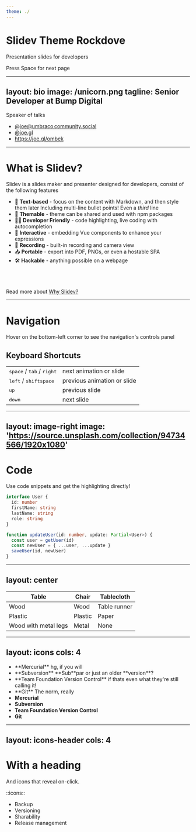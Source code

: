 ```yaml
---
theme: ./
---
```


# Slidev Theme **Rockdove**

Presentation slides for developers

<div class="pt-12">
  <span @click="next" class="px-2 p-1 rounded cursor-pointer hover:bg-white hover:bg-opacity-10">
    Press Space for next page <carbon:arrow-right class="inline"/>
  </span>
</div>

---
layout: bio
image: /unicorn.png
tagline: Senior Developer at Bump Digital
---

Speaker of talks

- <logos-mastodon-icon /> [@joe@umbraco&#8239;community.social](https://umbracocommunity.social/joe)
- <logos-bluesky />  [@joe.gl](https://bsky.app/profile/joe.gl)
- <solar-global-bold-duotone /> https://joe.gl/ombek

---

# What is Slidev?

Slidev is a slides maker and presenter designed for developers, consist of the following features

- 📝 **Text-based** - focus on the content with Markdown, and then style them later
  Including multi-line bullet points!
  Even a *third* line
- 🎨 **Themable** - theme can be shared and used with npm packages
- 🧑‍💻 **Developer Friendly** - code highlighting, live coding with autocompletion
- 🤹 **Interactive** - embedding Vue components to enhance your expressions
- 🎥 **Recording** - built-in recording and camera view
- 📤 **Portable** - export into PDF, PNGs, or even a hostable SPA
- 🛠 **Hackable** - anything possible on a webpage

<br>
<br>

Read more about [Why Slidev?](https://sli.dev/guide/why)

---

# Navigation

Hover on the bottom-left corner to see the navigation's controls panel

## Keyboard Shortcuts

|     |     |
| --- | --- |
| <kbd>space</kbd> / <kbd>tab</kbd> / <kbd>right</kbd> | next animation or slide |
| <kbd>left</kbd>  / <kbd>shift</kbd><kbd>space</kbd> | previous animation or slide |
| <kbd>up</kbd> | previous slide |
| <kbd>down</kbd> | next slide |

---
layout: image-right
image: 'https://source.unsplash.com/collection/94734566/1920x1080'
---

# Code

Use code snippets and get the highlighting directly!

```ts
interface User {
  id: number
  firstName: string
  lastName: string
  role: string
}

function updateUser(id: number, update: Partial<User>) {
  const user = getUser(id)
  const newUser = { ...user, ...update }
  saveUser(id, newUser)
}
```

---
layout: center
---

| Table                  | Chair   | Tablecloth   |
| ---------------------- | ------- | ------------ |
| Wood                 | Wood  | Table runner |
| Plastic                | Plastic | Paper        |
| Wood with metal legs | Metal   | None         |

---
layout: icons
cols: 4
---

- <logos-mercurial />
  **Mercurial**
  hg, if you will
- <logos-subversion />
  **Subversion**
  **Sub**par or just an older **version**?
- <logos-visual-studio />
  **Team Foundation Version Control**
  if thats even what they're still calling it!
- <logos-git-icon />
  **Git**
  The norm, really
- <logos-mercurial /> **Mercurial**
- <logos-subversion /> **Subversion**
- <logos-visual-studio /> **Team Foundation Version Control**
- <logos-git-icon /> **Git**

---
layout: icons-header
cols: 4
---

# With a heading
And icons that reveal on-click.

::icons::

<v-clicks>

- <solar-box-bold-duotone /> Backup
- <solar-archive-up-bold-duotone /> Versioning
- <solar-hand-stars-bold-duotone /> Sharability
- <solar-rocket-2-bold-duotone /> Release management

</v-clicks>